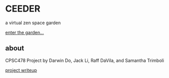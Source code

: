 # CEEDER
a virtual zen space garden

[enter the garden...](https://dsmaugy.github.io/ceeder/)

## about
CPSC478 Project by Darwin Do, Jack Li, Raff DaVila, and Samantha Trimboli

[project writeup](writeup.pdf)